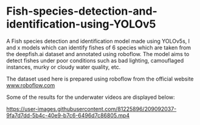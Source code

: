 # Fish-species-detection-and-identification-using-YOLOv5
 A Fish species detection and identification model made using YOLOv5s, l and x models which can identify fishes of 6 species which are taken from the deepfish.ai dataset and annotated using roboflow. The model aims to detect fishes under poor conditions such as bad lighting, camouflaged instances, murky or cloudy water quality, etc.

The dataset used here is prepared using roboflow from the official website www.roboflow.com


Some of the results for the underwater videos are displayed below:

https://user-images.githubusercontent.com/81225896/209092037-9fa7d7dd-5b4c-40e9-b7c6-6496d7c86805.mp4
